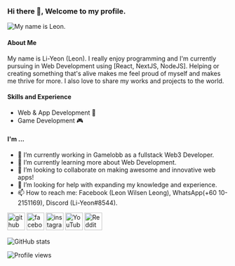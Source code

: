 ### Hi there 👋, Welcome to my profile.
![My name is Leon.](https://i.ibb.co/nwZGBdV/li-yeon-1280-320-px.png)

#### About Me
My name is Li-Yeon (Leon). I really enjoy programming and I'm currently pursuing in Web Development using [React, NextJS, NodeJS]. Helping or creating something that's alive makes me feel proud of myself and makes me thrive for more. I also love to share my works and projects to the world.

#### Skills and Experience
* Web & App Development 📱
* Game Development 🎮

#### I'm ...
- 🔭 I’m currently working in Gamelobb as a fullstack Web3 Developer. 
- 🌱 I’m currently learning more about Web Development. 
- 👯 I’m looking to collaborate on making awesome and innovative web apps! 
- 🤔 I’m looking for help with expanding my knowledge and experience. 
- 📫 How to reach me: Facebook (Leon Wilsen Leong), WhatsApp(+60 10-2151169), Discord (Li-Yeon#8544). 


[<img src='https://cdn.jsdelivr.net/npm/simple-icons@3.0.1/icons/github.svg' alt='github' height='40'>](https://github.com/Li-Yeon)  [<img src='https://cdn.jsdelivr.net/npm/simple-icons@3.0.1/icons/facebook.svg' alt='facebook' height='40'>](https://www.facebook.com/mekaleafen)  [<img src='https://cdn.jsdelivr.net/npm/simple-icons@3.0.1/icons/instagram.svg' alt='instagram' height='40'>](https://www.instagram.com/leyeon_/)  [<img src='https://cdn.jsdelivr.net/npm/simple-icons@3.0.1/icons/youtube.svg' alt='YouTube' height='40'>](https://www.youtube.com/channel/UCNUNhhh5tqYPM4URynDJm6w)  [<img src='https://cdn.jsdelivr.net/npm/simple-icons@3.0.1/icons/reddit.svg' alt='Reddit' height='40'>](https://www.reddit.com/user/mekaleon)  

![GitHub stats](https://github-readme-stats.vercel.app/api?username=Li-Yeon&show_icons=true)  

![Profile views](https://gpvc.arturio.dev/Li-Yeon)  
